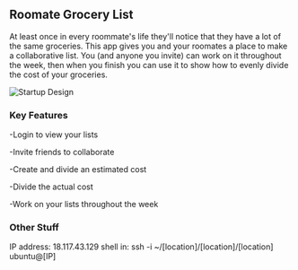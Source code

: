 
## Roomate Grocery List

At least once in every roommate's life they'll notice that they have a lot of the same groceries. This app gives you and your roomates a place to make a collaborative list. You (and anyone you invite) can work on it throughout the week, then when you finish you can use it to show how to evenly divide the cost of your groceries.

![Startup Design](https://user-images.githubusercontent.com/98202044/215239985-548c9cbc-6ab9-4690-869d-e2bad07b4033.jpeg)

### Key Features

-Login to view your lists

-Invite friends to collaborate

-Create and divide an estimated cost

-Divide the actual cost

-Work on your lists throughout the week



### Other Stuff
IP address: 18.117.43.129
shell in: ssh -i ~/[location]/[location]/[location] ubuntu@[IP]
